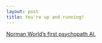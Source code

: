 ```yaml
---
layout: post
title: You're up and running!
---
```


[Norman World’s first psychopath AI.](http://norman-ai.mit.edu/)
